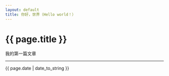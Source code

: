 ```yaml
---
layout: default
title: 你好，世界（Hello world！）
---
```


# {{ page.title }}

我的第一篇文章

***

{{ page.date | date_to_string }}
